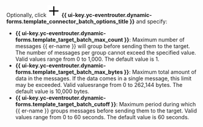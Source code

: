 Optionally, click ![plus](../../_assets/console-icons/plus.svg) **{{ ui-key.yc-eventrouter.dynamic-forms.template_connector_batch_options_title }}** and specify:

* **{{ ui-key.yc-eventrouter.dynamic-forms.template_target_batch_max_count }}**: Maximum number of messages {{ er-name }} will group before sending them to the target. The number of messages per group cannot exceed the specified value. Valid values ​​range from 0 to 1,000. The default value is 1.
* **{{ ui-key.yc-eventrouter.dynamic-forms.template_target_batch_max_bytes }}**: Maximum total amount of data in the messages. If the data comes in a single message, this limit may be exceeded. Valid values ​​range from 0 to 262,144 bytes. The default value is 10,000 bytes.
* **{{ ui-key.yc-eventrouter.dynamic-forms.template_target_batch_cutoff }}**: Maximum period during which {{ er-name }} groups messages before sending them to the target. Valid values ​​range from 0 to 60 seconds. The default value is 60 seconds.